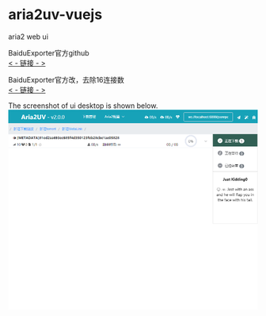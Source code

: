# aria2uv-vuejs

aria2 web ui

BaiduExporter官方github
<br>
[< - 链接 - >](https://github.com/acgotaku/BaiduExporter)

BaiduExporter官方改，去除16连接数
<br>
[< - 链接 - >](https://github.com/owendawn/Aria2UV-vuejs/raw/master/BaiduExporter_改_去除16连接限制.crx)


The screenshot of ui desktop  is shown below.
![桌面样例](https://github.com/owendawn/aria2uv-vuejs/raw/master/desktop.PNG)
